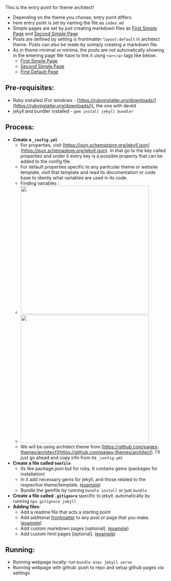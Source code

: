 This is the entry point for theme architect!

- Depending on the theme you choose, entry point differs.
- here entry point is set by naming the file as `index.md`
- Simple pages are set by just creating markdown files as [First Simple Page](first-simple-page) and [Second Simple Page](second-simple-page)
- Posts are defined by setting is frontmatter `layout:default` in architect theme. Posts can also be made by soimply creating a markdown file.
- As in theme minimal or minima, the posts are not automatically showing in the entering page We have to link it uisng `<a></a>` tags like below:
  - [First Simple Page](first-simple-page)
  - [Second Simple Page](second-simple-page)
  - [First Default Page](first-default-page)

## **Pre-requisites:**

- Ruby installed (For windows - [https://rubyinstaller.org/downloads/](https://rubyinstaller.org/downloads/)), the one with devkit
- jekyll and bundler installed - `gem install jekyll bundler`

## **Process:**

- **Create a `_config.yml`**
  - For properties, visit [https://json.schemastore.org/jekyll.json](https://json.schemastore.org/jekyll.json). In that go to the key called properties and under it every key is a possible property that can be added to the config file.
  - For default properties specific to any particular theme or website template, visit that template and read its documentation or code base to identiy what variables are used in its code.
  - Finding variables :
  - <img src='https://github.com/user-attachments/assets/04612ac5-0aba-45f2-8b2e-fdea9d482f74' width='400'/>
  - <img src='https://github.com/user-attachments/assets/045f61eb-3b55-407a-9ace-a021514d1913' width='400'/>
  - We will be using architect theme from [https://github.com/pages-themes/architect](https://github.com/pages-themes/architect). I'll just go ahead and copy info from its `_config.yml`
- **Create a file called `Gemfile`**
  - Its like package.json but for ruby. It contains gems (packages for installation)
  - In it add necessary gems for jekyll, and those related to the respective theme/template. ([example](https://github.com/Anusree6154s/github-pages-website-demo-4/blob/main/Gemfile))
  - Bundle the gemfile by running `bundle install` or just `bundle`
- **Create a file called `.gitignore`** specific to jekyll, automatically by running `npx gitignore jekyll`
- **Adding files**:
  - Add a readme file that acts a starting point
  - Add additonal [frontmatter](https://jekyllrb.com/docs/front-matter/) to any post or page that you make. ([example](https://github.com/Anusree6154s/github-pages-website-demo-4/blob/main/first-default-page.md?plain=1))
  - Add custom markdown pages [optional]. ([example](https://github.com/Anusree6154s/github-pages-website-demo-4/blob/main/first-simple-page.md))
  - Add custom html pages [optional]. ([example](https://github.com/Anusree6154s/github-pages-website-demo-4/blob/main/_layouts/default.html))

## **Running:**

- Running webpage locally: run `bundle exec jekyll serve`
- Running webpage with github: push to repo and setup github pages via settings
